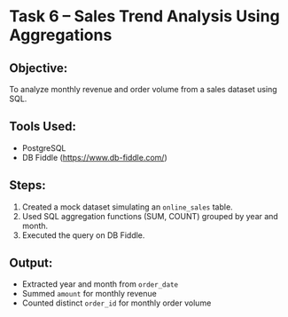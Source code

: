 # Task 6 – Sales Trend Analysis Using Aggregations

## Objective:
To analyze monthly revenue and order volume from a sales dataset using SQL.

## Tools Used:
- PostgreSQL
- DB Fiddle (https://www.db-fiddle.com/)

## Steps:
1. Created a mock dataset simulating an `online_sales` table.
2. Used SQL aggregation functions (SUM, COUNT) grouped by year and month.
3. Executed the query on DB Fiddle.

## Output:
- Extracted year and month from `order_date`
- Summed `amount` for monthly revenue
- Counted distinct `order_id` for monthly order volume
